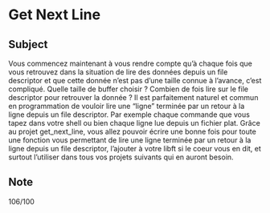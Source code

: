 # Get Next Line

## Subject
Vous commencez maintenant à vous rendre compte qu’à chaque fois que vous retrouvez dans la situation de lire des données depuis un file descriptor et que cette donnée
n’est pas d’une taille connue à l’avance, c’est compliqué. Quelle taille de buffer choisir ?
Combien de fois lire sur le file descriptor pour retrouver la donnée ?
Il est parfaitement naturel et commun en programmation de vouloir lire une “ligne”
terminée par un retour à la ligne depuis un file descriptor. Par exemple chaque commande
que vous tapez dans votre shell ou bien chaque ligne lue depuis un fichier plat.
Grâce au projet get_next_line, vous allez pouvoir écrire une bonne fois pour toute
une fonction vous permettant de lire une ligne terminée par un retour à la ligne depuis
un file descriptor, l’ajouter à votre libft si le coeur vous en dit, et surtout l’utiliser dans
tous vos projets suivants qui en auront besoin.

## Note
106/100
